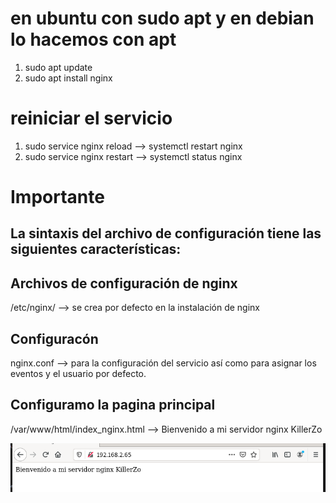 # en ubuntu con sudo apt y en debian lo hacemos con apt
  1. sudo apt update
  2. sudo apt install nginx
  # reiniciar el servicio
  1.  sudo service nginx reload --> systemctl restart nginx
  2.  sudo service nginx restart --> systemctl status nginx

# Importante
## La sintaxis del archivo de configuración tiene las siguientes características:

## Archivos de configuración de nginx
/etc/nginx/ --> se crea por defecto en la instalación de nginx
## Configuracón 
nginx.conf --> para la configuración del servicio así como para asignar los eventos y el usuario por  defecto.
## Configuramo la pagina principal
/var/www/html/index_nginx.html --> Bienvenido a mi servidor nginx KillerZo

![img](https://github.com/abarcajoel/nginx/blob/main/img/en_navegador.PNG)
